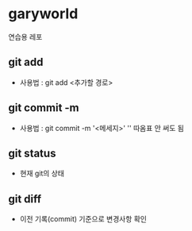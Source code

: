 # garyworld
연습용 레포 

## git add 
- 사용법 : git add <추가할 경로>

## git commit -m
- 사용법 : git commit -m '<메세지>'
    '' 따옴표 안 써도 됨 

## git status 
- 현재 git의 상태 

## git diff 
- 이전  기록(commit) 기준으로 변경사항 확인 

## 